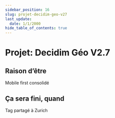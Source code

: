 ```yaml
---
sidebar_position: 16
slug: projet-decidim-geo-v27
last_update:
  date: 1/1/2000
hide_table_of_contents: true
---
```


# Projet: Decidim Géo V2.7

## Raison d’être


Mobile first consolidé


## Ça sera fini, quand


Tag partagé à Zurich


